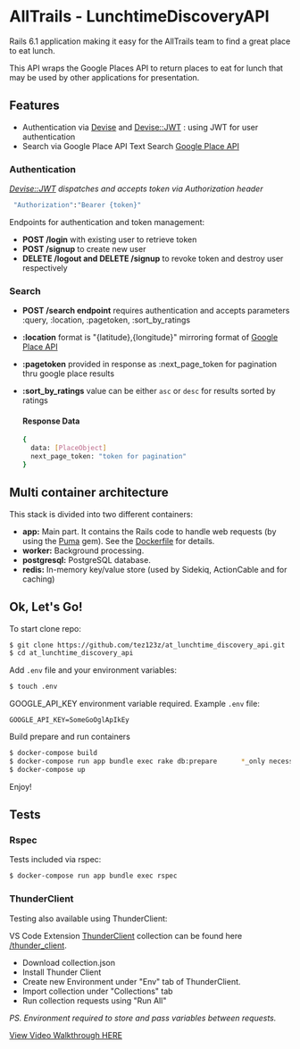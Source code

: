# AllTrails - LunchtimeDiscoveryAPI

Rails 6.1 application making it easy for the AllTrails team to find a great place to eat lunch.

This API wraps the Google Places API to return places to eat for lunch that may be used by other applications for presentation.

## Features

- Authentication via [Devise](https://github.com/heartcombo/devise) and [Devise::JWT](https://github.com/waiting-for-dev/devise-jwt) : using JWT for user authentication
- Search via Google Place API Text Search [Google Place API](https://developers.google.com/maps/documentation/places/web-service/search-text)

### Authentication

_[Devise::JWT](https://github.com/waiting-for-dev/devise-jwt) dispatches and accepts token via Authorization header_

```bash
 "Authorization":"Bearer {token}"
```

Endpoints for authentication and token management:

- **POST /login** with existing user to retrieve token
- **POST /signup** to create new user
- **DELETE /logout and DELETE /signup** to revoke token and destroy user respectively

### Search

- **POST /search endpoint** requires authentication and accepts parameters :query, :location, :pagetoken, :sort_by_ratings
- **:location** format is "{latitude},{longitude}" mirroring format of [Google Place API](https://developers.google.com/maps/documentation/places/web-service/search-text)
- **:pagetoken** provided in response as :next_page_token for pagination thru google place results
- **:sort_by_ratings** value can be either `asc` or `desc` for results sorted by ratings

  #### Response Data

  ```bash
  {
    data: [PlaceObject]
    next_page_token: "token for pagination"
  }
  ```

## Multi container architecture

This stack is divided into two different containers:

- **app:** Main part. It contains the Rails code to handle web requests (by using the [Puma](https://github.com/puma/puma) gem). See the [Dockerfile](/Dockerfile) for details.
- **worker:** Background processing.
- **postgresql:** PostgreSQL database.
- **redis:** In-memory key/value store (used by Sidekiq, ActionCable and for caching)

## Ok, Let's Go!

To start clone repo:

```bash
$ git clone https://github.com/tez123z/at_lunchtime_discovery_api.git
$ cd at_lunchtime_discovery_api
```

Add `.env` file and your environment variables:

```bash
$ touch .env
```

GOOGLE_API_KEY environment variable required. Example `.env` file:

```
GOOGLE_API_KEY=SomeGoOglApIkEy
```

Build prepare and run containers

```bash
$ docker-compose build
$ docker-compose run app bundle exec rake db:prepare      *_only necessary after first build_
$ docker-compose up
```

Enjoy!

## Tests

### Rspec

Tests included via rspec:

```bash
$ docker-compose run app bundle exec rspec
```

### ThunderClient

Testing also available using ThunderClient:

VS Code Extension [ThunderClient](https://www.thunderclient.io/) collection can be found here [/thunder_client](https://github.com/tez123z/at_lunchtime_discovery_api/blob/main/thunder_client/collection.json).

- Download collection.json
- Install Thunder Client
- Create new Environment under "Env" tab of ThunderClient.
- Import collection under "Collections" tab
- Run collection requests using "Run All"

_PS. Environment required to store and pass variables between requests._

[View Video Walkthrough HERE](https://share.getcloudapp.com/6quYn0Dl)

